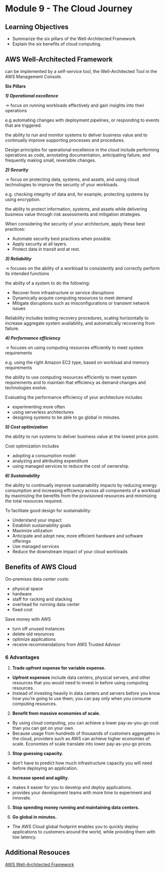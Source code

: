 # Module 9 - The Cloud Journey

## Learning Objectives

- Summarize the six pillars of the Well-Architected Framework.  
- Explain the six benefits of cloud computing.

## AWS Well-Architected Framework

can be implemented by a self-service tool, the Well-Architected Tool in the AWS Management Console. 

**Six Pillars**


***1) Operational excellence*** 

-> focus on running workloads effectively and gain insights into their operations

e.g automating changes with deployment pipelines, or responding to events that are triggered. 

the ability to run and monitor systems to deliver business value and to continually improve supporting processes and procedures.  

Design principles for operational excellence in the cloud include performing operations as code, annotating documentation, anticipating failure, and frequently making small, reversible changes.

***2) Security*** 

-> focus on protecting data, systems, and assets, and using cloud technologies to improve the security of your workloads.

e.g. checking integrity of data and, for example, protecting systems by using encryption. 

the ability to protect information, systems, and assets while delivering business value through risk assessments and mitigation strategies. 

When considering the security of your architecture, apply these best practices:

- Automate security best practices when possible.
- Apply security at all layers.
- Protect data in transit and at rest.

***3) Reliability*** 

-> focuses on the ability of a workload to consistently and correctly perform its intended functions

the ability of a system to do the following:

- Recover from infrastructure or service disruptions
- Dynamically acquire computing resources to meet demand
- Mitigate disruptions such as misconfigurations or transient network issues

Reliability includes testing recovery procedures, scaling horizontally to increase aggregate system availability, and automatically recovering from failure.

***4) Performance efficiency*** 

-> focuses on using computing resources efficiently to meet system requirements

e.g. using the right Amazon EC2 type, based on workload and memory requirements


the ability to use computing resources efficiently to meet system requirements and to maintain that efficiency as demand changes and technologies evolve. 


Evaluating the performance efficiency of your architecture includes 
- experimenting more often
- using serverless architectures
- designing systems to be able to go global in minutes.


***5) Cost optimization*** 

the ability to run systems to deliver business value at the lowest price point. 

Cost optimization includes
- adopting a consumption model
- analyzing and attributing expenditure
- using managed services to reduce the cost of ownership.

***6) Sustainability*** 

the ability to continually improve sustainability impacts by reducing energy consumption and increasing efficiency across all components of a workload by maximizing the benefits from the provisioned resources and minimizing the total resources required.


To facilitate good design for sustainability:

- Understand your impact
- Establish sustainability goals
- Maximize utilization
- Anticipate and adopt new, more efficient hardware and software offerings
- Use managed services
- Reduce the downstream impact of your cloud workloads


## Benefits of AWS Cloud

On-premises data center costs:
- physical space
- hardware
- staff for racking and stacking
- overhead for running data center
- fixed cost


Save money with AWS
- turn off unused instances
- delete old resources
- optimize applications
- receive recommendations from AWS Trusted Advisor

### **6 Advantages**

1. **Trade upfront expense for variable expense.**

- **Upfront expenses** include data centers, physical servers, and other resources that you would need to invest in before using computing resources. 
- Instead of investing heavily in data centers and servers before you know how you’re going to use them, you can pay only when you consume computing resources.


2. **Benefit from massive economies of scale.**

- By using cloud computing, you can achieve a lower pay-as-you-go cost than you can get on your own. 
- Because usage from hundreds of thousands of customers aggregates in the cloud, providers such as AWS can achieve higher economies of scale. Economies of scale translate into lower pay-as-you-go prices.


3. **Stop guessing capacity.**

- don’t have to predict how much infrastructure capacity you will need before deploying an application. 


4. **Increase speed and agility.**

- makes it easier for you to develop and deploy applications.
- provides your development teams with more time to experiment and innovate.


5. **Stop spending money running and maintaining data centers.**


6. **Go global in minutes.**
- The AWS Cloud global footprint enables you to quickly deploy applications to customers around the world, while providing them with low latency.


## Additional Resouces

[AWS Well-Architected Framework](https://docs.aws.amazon.com/wellarchitected/latest/framework/welcome.html)
